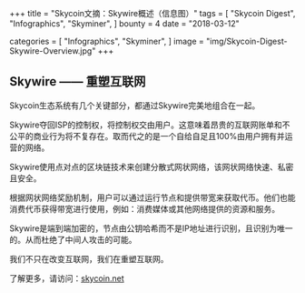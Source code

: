 +++
title = "Skycoin文摘：Skywire概述（信息图）"
tags = [
    "Skycoin Digest",
    "Infographics",
    "Skyminer",
]
bounty = 4
date = "2018-03-12"

categories = [
    "Infographics",
    "Skyminer",
]
image = "img/Skycoin-Digest-Skywire-Overview.jpg"
+++

## Skywire —— 重塑互联网

Skycoin生态系统有几个关键部分，都通过Skywire完美地组合在一起。

Skywire夺回ISP的控制权，将控制权交由用户。这意味着昂贵的互联网账单和不公平的商业行为将不复存在。取而代之的是一个自给自足且100%由用户拥有并运营的网络。

Skywire使用点对点的区块链技术来创建分散式网状网络，该网状网络快速、私密且安全。

根据网状网络奖励机制，用户可以通过运行节点和提供带宽来获取代币。他们也能消费代币获得带宽进行使用，例如：消费媒体或其他网络提供的资源和服务。

Skywire是端到端加密的，节点由公钥哈希而不是IP地址进行识别，且识别为唯一的。从而杜绝了中间人攻击的可能。

我们不只在改变互联网，我们在重塑互联网。

了解更多，请访问：[skycoin.net](https://www.skycoin.net/)

